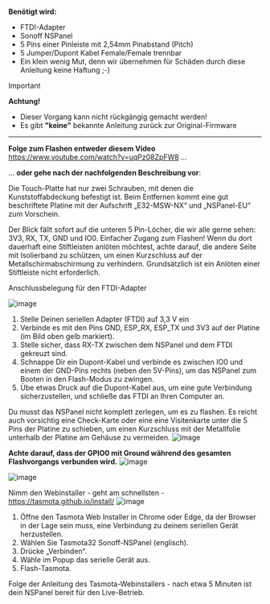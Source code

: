 <!-- TODO: Translate from German to 中文 -->

**Benötigt wird:**
* FTDI-Adapter
* Sonoff NSPanel
* 5 Pins einer Pinleiste mit 2,54mm Pinabstand (Pitch)
* 5 Jumper/Dupont Kabel Female/Female trennbar
* Ein klein wenig Mut, denn wir übernehmen für Schäden durch diese Anleitung keine Haftung ;-)

> [!IMPORTANT]  
> **Achtung!**  
> * Dieser Vorgang kann nicht rückgängig gemacht werden!  
> * Es gibt **"keine"** bekannte Anleitung zurück zur Original-Firmware  

***


**Folge zum Flashen entweder diesem Video** https://www.youtube.com/watch?v=uqPz08ZpFW8 ...

... **oder gehe nach der nachfolgenden Beschreibung vor**:

Die Touch-Platte hat nur zwei Schrauben, mit denen die Kunststoffabdeckung befestigt ist. Beim Entfernen kommt eine gut beschriftete Platine mit der Aufschrift „E32-MSW-NX“ und „NSPanel-EU“ zum Vorschein.

Der Blick fällt sofort auf die unteren 5 Pin-Löcher, die wir alle gerne sehen: 3V3, RX, TX, GND und IO0. Einfacher Zugang zum Flashen! Wenn du dort dauerhaft eine Stiftleisten anlöten möchtest, achte darauf, die andere Seite mit Isolierband zu schützen, um einen Kurzschluss auf der Metallschirmabschirmung zu verhindern. Grundsätzlich ist ein Anlöten einer Stiftleiste nicht erforderlich.

Anschlussbelegung für den FTDI-Adapter

![image](https://github.com/ticaki/ioBroker.nspanel-lovelace-ui/assets/102996011/22e56bf6-b35d-4d11-9054-d1e2593954a5)

1) Stelle Deinen seriellen Adapter (FTDI) auf 3,3 V ein
2) Verbinde es mit den Pins GND, ESP_RX, ESP_TX und 3V3 auf der Platine (im Bild oben gelb markiert).
3) Stelle sicher, dass RX-TX zwischen dem NSPanel und dem FTDI gekreuzt sind.
4) Schnappe Dir ein Dupont-Kabel und verbinde es zwischen IO0 und einem der GND-Pins rechts (neben den 5V-Pins), um das NSPanel zum Booten in den Flash-Modus zu zwingen.
5) Übe etwas Druck auf die Dupont-Kabel aus, um eine gute Verbindung sicherzustellen, und schließe das FTDI an Ihren Computer an.

Du musst das NSPanel nicht komplett zerlegen, um es zu flashen. Es reicht auch vorsichtig eine Check-Karte oder eine eine Visitenkarte unter die 5 Pins der Platine zu schieben, um einen Kurzschluss mit der Metallfolie unterhalb der Platine am Gehäuse zu vermeiden.
![image](https://github.com/ticaki/ioBroker.nspanel-lovelace-ui/assets/102996011/810b67e0-0d01-4210-8059-5a712d2a49ac)

**Achte darauf, dass der GPIO0 mit Ground während des gesamten Flashvorgangs verbunden wird.**
![image](https://github.com/ticaki/ioBroker.nspanel-lovelace-ui/assets/102996011/8dcc0832-3663-4f26-b1a2-3b4613cec36d)

![image](https://github.com/ticaki/ioBroker.nspanel-lovelace-ui/assets/102996011/729f2d33-a46e-48d8-b38f-480f994bf24a)

Nimm den Webinstaller - geht am schnellsten - https://tasmota.github.io/install/
![image](https://github.com/ticaki/ioBroker.nspanel-lovelace-ui/assets/102996011/87420a15-9080-416a-93d2-643febad9c23)

1) Öffne den Tasmota Web Installer in Chrome oder Edge, da der Browser in der Lage sein muss, eine Verbindung zu deinem seriellen Gerät herzustellen.
2) Wählen Sie Tasmota32 Sonoff-NSPanel (englisch).
3) Drücke „Verbinden“.
4) Wähle im Popup das ​​serielle Gerät aus.
5) Flash-Tasmota.

Folge der Anleitung des Tasmota-Webinstallers - nach etwa 5 Minuten ist dein NSPanel bereit für den Live-Betrieb.